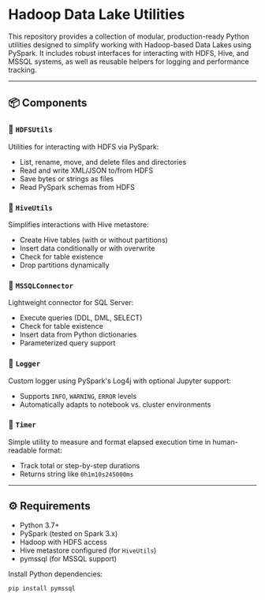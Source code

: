 # Hadoop Data Lake Utilities

This repository provides a collection of modular, production-ready Python utilities designed to simplify working with Hadoop-based Data Lakes using PySpark. It includes robust interfaces for interacting with HDFS, Hive, and MSSQL systems, as well as reusable helpers for logging and performance tracking.

---

## 📦 Components

### 🔹 `HDFSUtils`
Utilities for interacting with HDFS via PySpark:
- List, rename, move, and delete files and directories
- Read and write XML/JSON to/from HDFS
- Save bytes or strings as files
- Read PySpark schemas from HDFS

### 🔹 `HiveUtils`
Simplifies interactions with Hive metastore:
- Create Hive tables (with or without partitions)
- Insert data conditionally or with overwrite
- Check for table existence
- Drop partitions dynamically

### 🔹 `MSSQLConnector`
Lightweight connector for SQL Server:
- Execute queries (DDL, DML, SELECT)
- Check for table existence
- Insert data from Python dictionaries
- Parameterized query support

### 🔹 `Logger`
Custom logger using PySpark's Log4j with optional Jupyter support:
- Supports `INFO`, `WARNING`, `ERROR` levels
- Automatically adapts to notebook vs. cluster environments

### 🔹 `Timer`
Simple utility to measure and format elapsed execution time in human-readable format:
- Track total or step-by-step durations
- Returns string like `0h1m10s245000ms`

---

## ⚙️ Requirements

- Python 3.7+
- PySpark (tested on Spark 3.x)
- Hadoop with HDFS access
- Hive metastore configured (for `HiveUtils`)
- pymssql (for MSSQL support)

Install Python dependencies:
```bash
pip install pymssql
